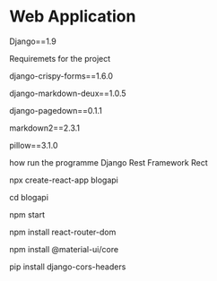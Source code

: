 # Web Application

Django==1.9

Requiremets for the project

django-crispy-forms==1.6.0

django-markdown-deux==1.0.5

django-pagedown==0.1.1

markdown2==2.3.1

pillow==3.1.0


how run the programme  Django Rest Framework Rect

npx create-react-app blogapi

cd blogapi

npm start

npm install react-router-dom

npm install @material-ui/core

pip install django-cors-headers


